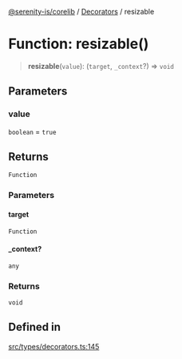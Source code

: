 [@serenity-is/corelib](../../../README.md) / [Decorators](../README.md) / resizable

# Function: resizable()

> **resizable**(`value`): (`target`, `_context`?) => `void`

## Parameters

### value

`boolean` = `true`

## Returns

`Function`

### Parameters

#### target

`Function`

#### \_context?

`any`

### Returns

`void`

## Defined in

[src/types/decorators.ts:145](https://github.com/serenity-is/serenity/blob/master/packages/corelib/src/types/decorators.ts#L145)

